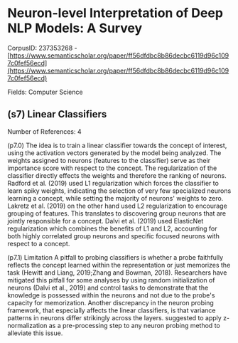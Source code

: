 # Neuron-level Interpretation of Deep NLP Models: A Survey

CorpusID: 237353268 - [https://www.semanticscholar.org/paper/ff56dfdbc8b86decbc6119d96c1097c0fef56ecd](https://www.semanticscholar.org/paper/ff56dfdbc8b86decbc6119d96c1097c0fef56ecd)

Fields: Computer Science

## (s7) Linear Classifiers
Number of References: 4

(p7.0) The idea is to train a linear classifier towards the concept of interest, using the activation vectors generated by the model being analyzed. The weights assigned to neurons (features to the classifier) serve as their importance score with respect to the concept. The regularization of the classifier directly effects the weights and therefore the ranking of neurons. Radford et al. (2019) used L1 regularization which forces the classifier to learn spiky weights, indicating the selection of very few specialized neurons learning a concept, while setting the majority of neurons' weights to zero. Lakretz et al. (2019) on the other hand used L2 regularization to encourage grouping of features. This translates to discovering group neurons that are jointly responsible for a concept. Dalvi et al. (2019) used ElasticNet regularization which combines the benefits of L1 and L2, accounting for both highly correlated group neurons and specific focused neurons with respect to a concept.

(p7.1) Limitation A pitfall to probing classifiers is whether a probe faithfully reflects the concept learned within the representation or just memorizes the task (Hewitt and Liang, 2019;Zhang and Bowman, 2018). Researchers have mitigated this pitfall for some analyses by using random initialization of neurons (Dalvi et al., 2019) and control tasks  to demonstrate that the knowledge is possessed within the neurons and not due to the probe's capacity for memorization. Another discrepancy in the neuron probing framework, that especially affects the linear classifiers, is that variance patterns in neurons differ strikingly across the layers.  suggested to apply z-normalization as a pre-processing step to any neuron probing method to alleviate this issue.
